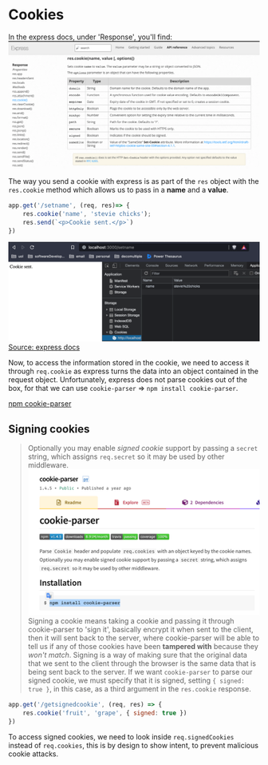 # Cookies
In the express docs, under 'Response', you'll find: 
![Source: Express docs - `res.cookie`]('/../res.cookie.png)

The way you send a cookie with express is as part of the `res` object with the `res.cookie` method which allows us to pass in a **name** and a **value**. 

```Javascript
app.get('/setname', (req, res)=> {
    res.cookie('name', 'stevie chicks');
    res.send(`<p>Cookie sent.</p>`)
})
```

![Sent cookie]('/../sent_cookie.png)
[Source: express docs](https://expressjs.com/en/5x/api.html#res.cookie)

Now, to access the information stored in the cookie, we need to access it through  `req.cookie` as express turns the data into an object contained in the request object. Unfortunately, express does not parse cookies out of the box, for that we can use `cookie-parser` => `npm install cookie-parser`.

[npm cookie-parser](https://www.npmjs.com/package/cookie-parser)

## Signing cookies
> Optionally you may enable *signed cookie* support by passing a `secret` string, which assigns `req.secret` so it may be used by other middleware.
![Source: npm - signed cookies]('./../signed_cookies.png)
Signing a cookie means taking a cookie and passing it through cookie-parser to 'sign it', basically encrypt it when sent to the client, then it will sent back to the server, where cookie-parser will be able to tell us if any of those cookies have been **tampered with** because they *won't match*. 
Signing is a way of making sure that the original data that we sent to the client through the browser is the same data that is being sent back to the server. 
If we want `cookie-parser` to parse our signed cookie, we must specify that it is signed, setting `{ signed: true }`, in this case,  as a third argument in the `res.cookie` response. 
```Javascript
app.get('/getsignedcookie', (req, res) => {
    res.cookie('fruit', 'grape', { signed: true })
})
```

To access signed cookies, we need to look inside `req.signedCookies` instead of `req.cookies`, this is by design to show intent, to prevent malicious cookie attacks. 
